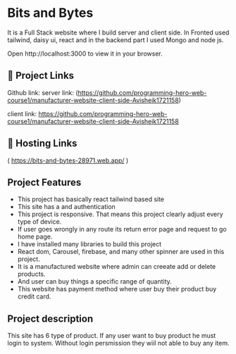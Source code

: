 
# Bits and Bytes
It is a Full Stack website where I build server and client side.
In Fronted used tailwind, daisy ui, react and in the backend part I used Mongo and node js.

Open http://localhost:3000 to view it in your browser.
## 🔗 Project Links
Github link:
server link:
(https://github.com/programming-hero-web-course1/manufacturer-website-client-side-Avisheik1721158)

client link:
https://github.com/programming-hero-web-course1/manufacturer-website-client-side-Avisheik1721158

## 🔗 Hosting  Links
(  https://bits-and-bytes-28971.web.app/ )

## Project Features

- This project has basically react tailwind based site
- This site has a and authentication
- This project is responsive. That means this project clearly adjust every type of device.
- If user goes wrongly in any route its return error page and request to go home page.
- I have installed many libraries to build this project
- React dom, Carousel, firebase, and many other spinner are used in this project.
- It is a manufactured website where admin can creeate add or delete products.
- And user can buy things a specific range of quantity.
- This website has payment method where user buy their product buy credit card.


## Project description

This site has 6 type of product. If any user want to buy product he must login to system.
Without login persmission they wiil not able to buy any item.
 



